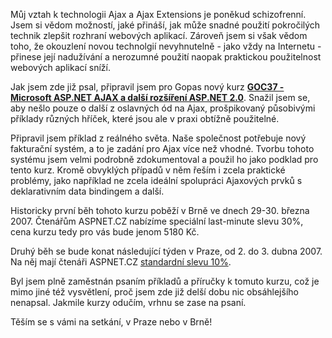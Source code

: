 <!-- dcterms:identifier = aspnetcz#145 -->
<!-- dcterms:title = Hands-on lab na praktické použití Ajax Extensions: Sleva 30% -->
<!-- dcterms:abstract = Last-minute pozvánka na Ajax HOL - praktické použití Ajax Extensions; Speciální "last minute" sleva 30%. -->
<!-- np9:categoryId = 6 -->
<!-- x4w:category = Akce a události -->
<!-- np9:authorId = 1 -->
<!-- np9:authorEmail = michal.valasek@altairis.cz -->
<!-- dcterms:creator = Michal Altair Valášek -->
<!-- dcterms:created = 2007-03-26T10:03:34.857+02:00 -->
<!-- dcterms:date = 2007-03-26T10:03:34.857+02:00 -->

Můj vztah k technologii Ajax a Ajax Extensions je poněkud schizofrenní. Jsem si vědom možností, jaké přináší, jak může snadné použití pokročilých technik zlepšit rozhraní webových aplikací. Zároveň jsem si však vědom toho, že okouzlení novou technolgií nevyhnutelně - jako vždy na Internetu - přinese její nadužívání a nerozumné použití naopak praktickou použitelnost webových aplikací sníží.

Jak jsem zde již psal, připravil jsem pro Gopas nový kurz **[GOC37 - Microsoft ASP.NET AJAX a další rozšíření ASP.NET 2.0](http://www.gopas.cz/DetailKurzu.aspx?IDKurzu=3689)**. Snažil jsem se, aby nešlo pouze o další z oslavných ód na Ajax, prošpikovaný působivými příklady různých hříček, které jsou ale v praxi obtížně použitelné.

Připravil jsem příklad z reálného světa. Naše společnost potřebuje nový fakturační systém, a to je zadání pro Ajax více než vhodné. Tvorbu tohoto systému jsem velmi podrobně zdokumentoval a použil ho jako podklad pro tento kurz. Kromě obvyklých případů v něm řeším i zcela praktické problémy, jako například ne zcela ideální spolupráci Ajaxových prvků s deklarativním data bindingem a další.

Historicky první běh tohoto kurzu poběží v Brně ve dnech 29-30. března 2007. Čtenářům ASPNET.CZ nabízíme speciální last-minute slevu 30%, cena kurzu tedy pro vás bude jenom 5180 Kč.

Druhý běh se bude konat následující týden v Praze, od 2. do 3. dubna 2007. Na něj mají čtenáři ASPNET.CZ [standardní slevu 10%](/StaticPages/SlevaGopas.aspx).

Byl jsem plně zaměstnán psaním příkladů a příručky k tomuto kurzu, což je mimo jiné též vysvětlení, proč jsem zde již delší dobu nic obsáhlejšího nenapsal. Jakmile kurzy odučím, vrhnu se zase na psaní.

Těším se s vámi na setkání, v Praze nebo v Brně!